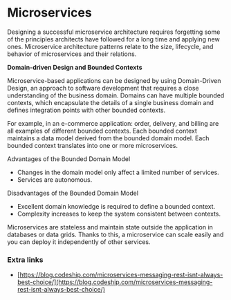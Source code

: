 # Microservices

Designing a successful microservice architecture requires forgetting some of the principles architects have followed for a long time and applying new ones. Microservice architecture patterns relate to the size, lifecycle, and behavior of microservices and their relations.

**Domain-driven Design and Bounded Contexts**

Microservice-based applications can be designed by using Domain-Driven Design, an approach to software development that requires a close understanding of the business domain. Domains can have multiple bounded contexts, which encapsulate the details of a single business domain and defines integration points with other bounded contexts.

For example, in an e-commerce application: order, delivery, and billing are all examples of different bounded contexts. Each bounded context maintains a data model derived from the bounded domain model. Each bounded context translates into one or more microservices.

Advantages of the Bounded Domain Model

* Changes in the domain model only affect a limited number of services.
* Services are autonomous.

Disadvantages of the Bounded Domain Model

* Excellent domain knowledge is required to define a bounded context.
* Complexity increases to keep the system consistent between contexts.

&#x20;Microservices are stateless and maintain state outside the application in databases or data grids. Thanks to this, a microservice can scale easily and you can deploy it independently of other services.

### Extra links

* [https://blog.codeship.com/microservices-messaging-rest-isnt-always-best-choice/](https://blog.codeship.com/microservices-messaging-rest-isnt-always-best-choice/)
